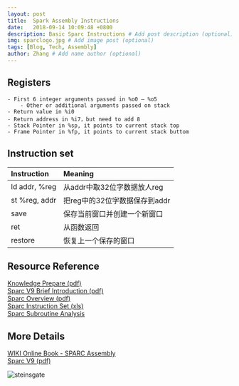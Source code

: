```yaml
---
layout: post
title:  Spark Assembly Instructions
date:   2018-09-14 10:09:48 +0800
description: Basic Sparc Instructions # Add post description (optional)
img: sparclogo.jpg # Add image post (optional)
tags: [Blog, Tech, Assembly]
author: Zhang # Add name author (optional)
---
```

## Registers ##
    - First 6 integer arguments passed in %o0 – %o5
        - Other or additional arguments passed on stack
    - Return value in %i0
    - Return address in %i7，but need to add 8
    - Stack Pointer in %sp, it points to current stack top
    - Frame Pointer in %fp, it points to current stack buttom


<h2>Instruction set</h2>

| Instruction | Meaning |
|:----------------|:--------------------|
| ld addr, %reg   | 从addr中取32位字数据放人reg   |
| st %reg, addr   | 把reg中的32位字数据保存到addr   |
| save | 保存当前窗口并创建一个新窗口 |
| ret | 从函数返回 |
| restore | 恢复上一个保存的窗口 |

## Resource Reference
[Knowledge Prepare (pdf)]({{site.basurl}}/assets/doc/prepare_knowledge.pdf)<br>
[Sparc V9 Brief Introduction (pdf)]({{site.basurl}}/assets/doc/sparcV9_brief_introduction.pdf)<br>
[Sparc Overview (pdf)]({{site.basurl}}/assets/doc/spark_overview.pdf)<br>
[Sparc Instruction Set (xls)]({{site.basurl}}/assets/doc/sparc_instruction_set.xls)<br>
[Sparc Subroutine Analysis](http://blog.sina.com.cn/s/blog_4b46cfa801011eiz.html)

## More Details
[WIKI Online Book - SPARC Assembly](https://en.wikibooks.org/wiki/SPARC_Assembly)<br>
[Sparc V9 (pdf)]({{site.basurl}}/assets/doc/sparcV9.pdf)<br>

![steinsgate]({{site.baseurl}}/assets/img/steinsgate.jpeg)
